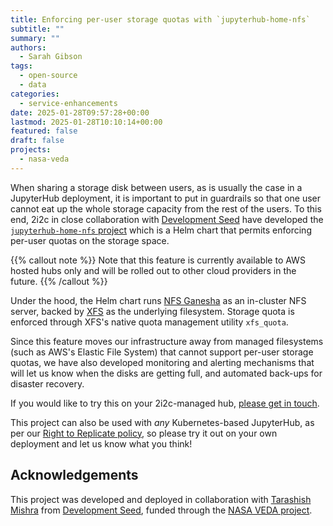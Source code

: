 ```yaml
---
title: Enforcing per-user storage quotas with `jupyterhub-home-nfs`
subtitle: ""
summary: ""
authors:
  - Sarah Gibson
tags:
  - open-source
  - data
categories:
  - service-enhancements
date: 2025-01-28T09:57:28+00:00
lastmod: 2025-01-28T10:10:14+00:00
featured: false
draft: false
projects:
  - nasa-veda
---
```


When sharing a storage disk between users, as is usually the case in a JupyterHub deployment, it is important to put in guardrails so that one user cannot eat up the whole storage capacity from the rest of the users.
To this end, 2i2c in close collaboration with [Development Seed](https://developmentseed.org) have developed the [`jupyterhub-home-nfs` project](https://github.com/2i2c-org/jupyterhub-home-nfs) which is a Helm chart that permits enforcing per-user quotas on the storage space.

{{% callout note %}}
Note that this feature is currently available to AWS hosted hubs only and will be rolled out to other cloud providers in the future.
{{% /callout %}}

Under the hood, the Helm chart runs [NFS Ganesha](https://github.com/nfs-ganesha/nfs-ganesha) as an in-cluster NFS server, backed by [XFS](https://docs.redhat.com/en/documentation/red_hat_enterprise_linux/7/html/storage_administration_guide/ch-xfs) as the underlying filesystem. Storage quota is enforced through XFS's native quota management utility `xfs_quota`.

Since this feature moves our infrastructure away from managed filesystems (such as AWS's Elastic File System) that cannot support per-user storage quotas, we have also developed monitoring and alerting mechanisms that will let us know when the disks are getting full, and automated back-ups for disaster recovery.

If you would like to try this on your 2i2c-managed hub, [please get in touch](https://docs.2i2c.org/support/).

This project can also be used with _any_ Kubernetes-based JupyterHub, as per our [Right to Replicate policy](https://2i2c.org/right-to-replicate/), so please try it out on your own deployment and let us know what you think!

## Acknowledgements

This project was developed and deployed in collaboration with [Tarashish Mishra](https://developmentseed.org/team/tarashish-mishra/) from [Development Seed](../../../collaborators/devseed/), funded through the [NASA VEDA project](../../../collaborators/nasa-veda/).
